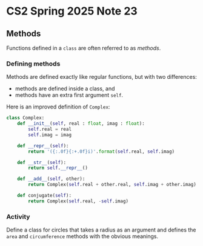 # CS2 Spring 2025 Note 23

## Methods

Functions defined in a `class` are often referred to as *methods*.

### Defining methods

Methods are defined exactly like regular functions, but with two differences:

* methods are defined inside a class, and
* methods have an extra first argument `self`.

Here is an improved definition of `Complex`:

```python
class Complex:
    def __init__(self, real : float, imag : float):
        self.real = real
        self.imag = imag

    def __repr__(self):
        return '({:.0f}{:+.0f}i)'.format(self.real, self.imag)

    def __str__(self):
        return self.__repr__()

    def __add__(self, other):
        return Complex(self.real + other.real, self.imag + other.imag)

    def conjugate(self):
        return Complex(self.real, -self.imag)
```

### Activity

Define a class for circles that takes a radius as an argument and defines the
`area` and `circumference` methods with the obvious meanings.
